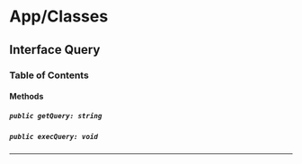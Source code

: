 # App/Classes

## Interface Query

### Table of Contents

#### Methods

##### `public getQuery: string`

##### `public execQuery: void`

---
